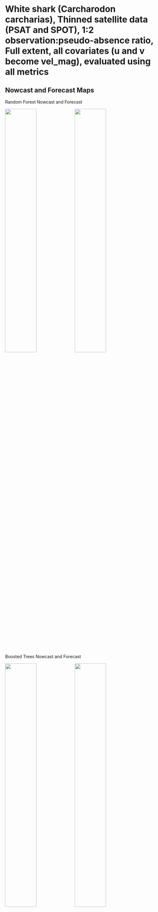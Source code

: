 White shark (Carcharodon carcharias), Thinned satellite data (PSAT and
SPOT), 1:2 observation:pseudo-absence ratio, Full extent, all covariates
(u and v become vel_mag), evaluated using all metrics
================

## Nowcast and Forecast Maps

Random Forest Nowcast and Forecast

<img src="../tidy_reports/versions/c21/000300/c21.000300.01_12_rf_compiled_casts.png" width="45%" /><img src="../tidy_reports/versions/c21/000304/c21.000304.01_12_rf_compiled_casts.png" width="45%" />

Boosted Trees Nowcast and Forecast

<img src="../tidy_reports/versions/c21/000300/c21.000300.01_12_bt_compiled_casts.png" width="45%" /><img src="../tidy_reports/versions/c21/000304/c21.000304.01_12_bt_compiled_casts.png" width="45%" />

Maxnet Trees Nowcast and Forecast

<img src="../tidy_reports/versions/c21/000300/c21.000300.01_12_maxent_compiled_casts.png" width="45%" /><img src="../tidy_reports/versions/c21/000304/c21.000304.01_12_maxent_compiled_casts.png" width="45%" />

GAM Nowcast and Forecast

<img src="../tidy_reports/versions/c21/000300/c21.000300.01_12_gam_compiled_casts.png" width="45%" /><img src="../tidy_reports/versions/c21/000304/c21.000304.01_12_gam_compiled_casts.png" width="45%" />

GLM Nowcast and Forecast

<img src="../tidy_reports/versions/c21/000300/c21.000300.01_12_glm_compiled_casts.png" width="45%" /><img src="../tidy_reports/versions/c21/000304/c21.000304.01_12_glm_compiled_casts.png" width="45%" />

## Metrics

| model_type |  accuracy |   roc_auc | boyce_cont | brier_class |   tss_max |
|:-----------|----------:|----------:|-----------:|------------:|----------:|
| rf         | 0.9269406 | 0.9878554 |  0.9116002 |   0.0615591 | 0.9075342 |
| bt         | 0.7226027 | 0.7697416 |  0.7185047 |   0.1895655 | 0.4246575 |
| maxnet     | 0.6643836 | 0.7634641 |  0.9512421 |   0.2148328 | 0.4452055 |
| gam        | 0.7488584 | 0.7902573 |  0.9813550 |   0.1714463 | 0.4383562 |
| glm        | 0.6906393 | 0.7203978 |  0.8137043 |   0.1905822 | 0.4315068 |

Metrics by model type

## Variable Importance

![](/mnt/ecocast/projects/koliveira/subprojects/carcharodon/workflows/tidy_md/versions/m21/00030/m21.00030_tidy_compiled_files/figure-gfm/variable%20importance-1.png)<!-- -->
